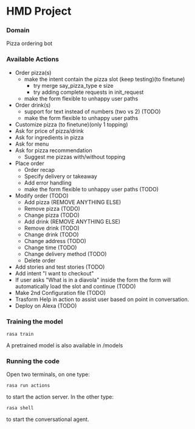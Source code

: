 # HMD Project

### Domain
Pizza ordering bot

### Available Actions
- Order pizza(s)
  - make the intent contain the pizza slot (keep testing)(to finetune)
    - try merge say_pizza_type e size
    - try adding complete requests in init_request
  - make the form flexible to unhappy user paths
- Order drink(s) 
  - support for text instead of numbers (two vs 2) (TODO)
  - make the form flexible to unhappy user paths
- Customize pizza (to finetune)(only 1 topping)
- Ask for price of pizza/drink
- Ask for ingredients in pizza
- Ask for menu
- Ask for pizza recommendation
  - Suggest me pizzas with/without topping
- Place order
  - Order recap
  - Specify delivery or takeaway
  - Add error handling
  - make the form flexible to unhappy user paths (TODO)
- Modify order (TODO)
  - Add pizza (REMOVE ANYTHING ELSE)
  - Remove pizza (TODO)
  - Change pizza (TODO)
  - Add drink (REMOVE ANYTHING ELSE)
  - Remove drink (TODO)
  - Change drink (TODO)
  - Change address (TODO)
  - Change time (TODO)
  - Change delivery method (TODO)
  - Delete order
- Add stories and test stories (TODO)
- Add intent "I want to checkout"
- If user asks "What is in a diavola" inside the form the form will automatically load the slot and continue (TODO)
- Make 2nd Configuration file (TODO)
- Trasform Help in action to assist user based on point in conversation.
- Deploy on Alexa (TODO)

### Training the model

```
rasa train
```

A pretrained model is also available in /models

### Running the code

Open two terminals, on one type:

```
rasa run actions
```
to start the action server. In the other type:
```
rasa shell
```
to start the conversational agent.